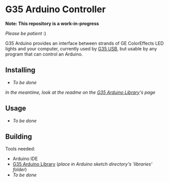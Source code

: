 G35 Arduino Controller
===============

**Note: This repository is a work-in-progress**

*Please be patient* :)

G35 Arduino provides an interface between strands of GE ColorEffects LED lights and your computer, currently used by [G35 USB], but usable by any program that can control an Arduino.

## Installing

* *To be done*

*In the meantime, look at the readme on the [G35 Arduino Library]'s page*

## Usage

* *To be done*

## Building

Tools needed:

* Arduino IDE
* [G35 Arduino Library] (*place in Arduino sketch directory's 'libraries' folder*)
* *To be done*

[G35 USB]: https://github.com/digitalcircuit/g35-usb
[G35 Arduino Library]: https://github.com/digitalcircuit/G35ArduinoLibrary
